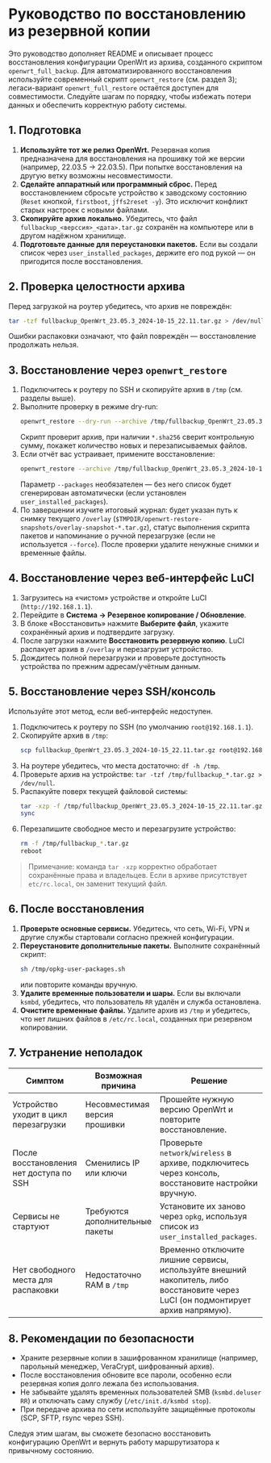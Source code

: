 # Руководство по восстановлению из резервной копии

Это руководство дополняет README и описывает процесс восстановления конфигурации OpenWrt из архива, созданного скриптом `openwrt_full_backup`. Для автоматизированного восстановления используйте современный скрипт `openwrt_restore` (см. раздел 3); легаси-вариант `openwrt_full_restore` остаётся доступен для совместимости. Следуйте шагам по порядку, чтобы избежать потери данных и обеспечить корректную работу системы.

## 1. Подготовка
1. **Используйте тот же релиз OpenWrt.** Резервная копия предназначена для восстановления на прошивку той же версии (например, 22.03.5 → 22.03.5). При попытке восстановления на другую ветку возможны несовместимости.
2. **Сделайте аппаратный или программный сброс.** Перед восстановлением сбросьте устройство к заводскому состоянию (`Reset` кнопкой, `firstboot`, `jffs2reset -y`). Это исключит конфликт старых настроек с новыми файлами.
3. **Скопируйте архив локально.** Убедитесь, что файл `fullbackup_<верссия>_<дата>.tar.gz` сохранён на компьютере или в другом надёжном хранилище.
4. **Подготовьте данные для переустановки пакетов.** Если вы создали список через `user_installed_packages`, держите его под рукой — он пригодится после восстановления.

## 2. Проверка целостности архива
Перед загрузкой на роутер убедитесь, что архив не повреждён:
```sh
tar -tzf fullbackup_OpenWrt_23.05.3_2024-10-15_22.11.tar.gz > /dev/null
```
Ошибки распаковки означают, что файл повреждён — восстановление продолжать нельзя.

## 3. Восстановление через `openwrt_restore`
1. Подключитесь к роутеру по SSH и скопируйте архив в `/tmp` (см. разделы выше).
2. Выполните проверку в режиме dry-run:
   ```sh
   openwrt_restore --dry-run --archive /tmp/fullbackup_OpenWrt_23.05.3_2024-10-15_22.11.tar.gz --no-reboot
   ```
   Скрипт проверит архив, при наличии `*.sha256` сверит контрольную сумму, покажет количество новых и перезаписываемых файлов.
3. Если отчёт вас устраивает, примените восстановление:
   ```sh
   openwrt_restore --archive /tmp/fullbackup_OpenWrt_23.05.3_2024-10-15_22.11.tar.gz --packages /tmp/opkg-user-packages.sh --no-reboot
   ```
   Параметр `--packages` необязателен — без него список будет сгенерирован автоматически (если установлен `user_installed_packages`).
4. По завершении изучите итоговый журнал: будет указан путь к снимку текущего `/overlay` (`$TMPDIR/openwrt-restore-snapshots/overlay-snapshot-*.tar.gz`), статус выполнения скрипта пакетов и напоминание о ручной перезагрузке (если не используется `--force`). После проверки удалите ненужные снимки и временные файлы.

## 4. Восстановление через веб-интерфейс LuCI
1. Загрузитесь на «чистом» устройстве и откройте LuCI (`http://192.168.1.1`).
2. Перейдите в **Система → Резервное копирование / Обновление**.
3. В блоке «Восстановить» нажмите **Выберите файл**, укажите сохранённый архив и подтвердите загрузку.
4. После загрузки нажмите **Восстановить резервную копию**. LuCI распакует архив в `/overlay` и перезагрузит устройство.
5. Дождитесь полной перезагрузки и проверьте доступность устройства по прежним адресам/учётным данным.

## 5. Восстановление через SSH/консоль
Используйте этот метод, если веб-интерфейс недоступен.

1. Подключитесь к роутеру по SSH (по умолчанию `root@192.168.1.1`).
2. Скопируйте архив в `/tmp`:
   ```sh
   scp fullbackup_OpenWrt_23.05.3_2024-10-15_22.11.tar.gz root@192.168.1.1:/tmp/
   ```
3. На роутере убедитесь, что места достаточно: `df -h /tmp`.
4. Проверьте архив на устройстве: `tar -tzf /tmp/fullbackup_*.tar.gz > /dev/null`.
5. Распакуйте поверх текущей файловой системы:
   ```sh
   tar -xzp -f /tmp/fullbackup_OpenWrt_23.05.3_2024-10-15_22.11.tar.gz -C /
   sync
   ```
6. Перезапишите свободное место и перезагрузите устройство:
   ```sh
   rm -f /tmp/fullbackup_*.tar.gz
   reboot
   ```

> Примечание: команда `tar -xzp` корректно обработает сохранённые права и владельцев. Если в архиве присутствует `etc/rc.local`, он заменит текущий файл.

## 6. После восстановления
1. **Проверьте основные сервисы.** Убедитесь, что сеть, Wi-Fi, VPN и другие службы стартовали согласно прежней конфигурации.
2. **Переустановите дополнительные пакеты.** Выполните сохранённый скрипт:
   ```sh
   sh /tmp/opkg-user-packages.sh
   ```
   или повторите команды вручную.
3. **Удалите временные пользователи и шары.** Если вы включали `ksmbd`, убедитесь, что пользователь `RR` удалён и служба остановлена.
4. **Очистите временные файлы.** Удалите архив из `/tmp` и убедитесь, что нет лишних файлов в `/etc/rc.local`, созданных при резервном копировании.

## 7. Устранение неполадок
| Симптом | Возможная причина | Решение |
| --- | --- | --- |
| Устройство уходит в цикл перезагрузки | Несовместимая версия прошивки | Прошейте нужную версию OpenWrt и повторите восстановление. |
| После восстановления нет доступа по SSH | Сменились IP или ключи | Проверьте `network`/`wireless` в архиве, подключитесь через консоль, восстановите настройки вручную. |
| Сервисы не стартуют | Требуются дополнительные пакеты | Установите их заново через `opkg`, используя список из `user_installed_packages`. |
| Нет свободного места для распаковки | Недостаточно RAM в `/tmp` | Временно отключите лишние сервисы, используйте внешний накопитель, либо восстановите через LuCI (он подмонтирует архив напрямую). |

## 8. Рекомендации по безопасности
- Храните резервные копии в зашифрованном хранилище (например, парольный менеджер, VeraCrypt, шифрованный архив).
- После восстановления обновите все пароли, особенно если резервная копия долго лежала без использования.
- Не забывайте удалять временных пользователей SMB (`ksmbd.deluser RR`) и отключать саму службу (`/etc/init.d/ksmbd stop`).
- При передаче архива по сети используйте защищённые протоколы (SCP, SFTP, rsync через SSH).

Следуя этим шагам, вы сможете безопасно восстановить конфигурацию OpenWrt и вернуть работу маршрутизатора к привычному состоянию.
